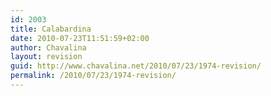 ```yaml
---
id: 2003
title: Calabardina
date: 2010-07-23T11:51:59+02:00
author: Chavalina
layout: revision
guid: http://www.chavalina.net/2010/07/23/1974-revision/
permalink: /2010/07/23/1974-revision/
---
```


